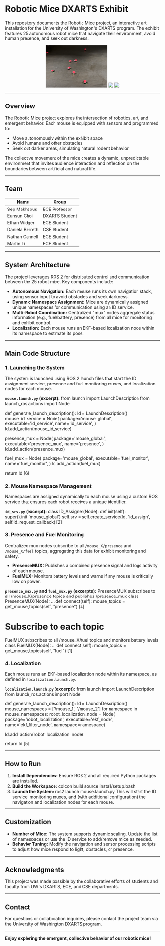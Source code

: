 # Robotic Mice DXARTS Exhibit

This repository documents the Robotic Mice project, an interactive art installation for the University of Washington's DXARTS program. The exhibit features 25 autonomous robot mice that navigate their environment, avoid human presence, and seek out darkness.

<p align="center">
  <img src="media/mice_exhibit.png" width="200" />
  <img src="media/mice_lab.jpg" width="200" />
  <img src="media/poster.jpg" width="200" />
</p>

---

## Overview

The Robotic Mice project explores the intersection of robotics, art, and emergent behavior. Each mouse is equipped with sensors and programmed to:

- Move autonomously within the exhibit space
- Avoid humans and other obstacles
- Seek out darker areas, simulating natural rodent behavior

The collective movement of the mice creates a dynamic, unpredictable environment that invites audience interaction and reflection on the boundaries between artificial and natural life.

---

## Team

| Name            | Group           |
|-----------------|----------------|
| Sep Makhsous    | ECE Professor  |
| Eunsun Choi     | DXARTS Student |
| Ethan Widger    | ECE Student    |
| Daniela Berreth | CSE Student    |
| Nathan Cannell  | ECE Student    |
| Martin Li       | ECE Student    |

---

## System Architecture

The project leverages ROS 2 for distributed control and communication between the 25 robot mice. Key components include:

- **Autonomous Navigation:** Each mouse runs its own navigation stack, using sensor input to avoid obstacles and seek darkness.
- **Dynamic Namespace Assignment:** Mice are dynamically assigned unique namespaces for communication using an ID service.
- **Multi-Robot Coordination:** Centralized "mux" nodes aggregate status information (e.g., fuel/battery, presence) from all mice for monitoring and exhibit control.
- **Localization:** Each mouse runs an EKF-based localization node within its namespace to estimate its pose.

---

## Main Code Structure

### 1. Launching the System

The system is launched using ROS 2 launch files that start the ID assignment service, presence and fuel monitoring muxes, and localization nodes for each mouse.

**`mouse.launch.py` (excerpt):**
from launch import LaunchDescription
from launch_ros.actions import Node

def generate_launch_description():
ld = LaunchDescription()
mouse_id_service = Node(
    package='mouse_global',
    executable='id_service',
    name='id_service',
)
ld.add_action(mouse_id_service)

presence_mux = Node(
    package='mouse_global',
    executable='presence_mux',
    name='presence',
)
ld.add_action(presence_mux)

fuel_mux = Node(
    package='mouse_global',
    executable='fuel_monitor',
    name='fuel_monitor',
)
ld.add_action(fuel_mux)

return ld
[6]

### 2. Mouse Namespace Management

Namespaces are assigned dynamically to each mouse using a custom ROS service that ensures each robot receives a unique identifier.

**`id_srv.py` (excerpt):**
class ID_Assigner(Node):
def init(self):
super().init('mouse_global')
self.srv = self.create_service(Id, 'id_assign', self.id_request_callback)
[2]

### 3. Presence and Fuel Monitoring

Centralized mux nodes subscribe to all `/mouse_X/presence` and `/mouse_X/fuel` topics, aggregating this data for exhibit monitoring and safety.

- **PresenceMUX:** Publishes a combined presence signal and logs activity of each mouse.
- **FuelMUX:** Monitors battery levels and warns if any mouse is critically low on power.

**`presence_mux.py` and `fuel_mux.py` (excerpts):**
PresenceMUX subscribes to all /mouse_X/presence topics and publishes /presence_mux
class PresenceMUX(Node):
...
def connect(self):
mouse_topics = get_mouse_topics(self, "presence") [4]
# Subscribe to each topic

FuelMUX subscribes to all /mouse_X/fuel topics and monitors battery levels
class FuelMUX(Node):
...
def connect(self):
mouse_topics = get_mouse_topics(self, "fuel") [1]

### 4. Localization

Each mouse runs an EKF-based localization node within its namespace, as defined in `localization.launch.py`.

**`localization.launch.py` (excerpt):**
from launch import LaunchDescription
from launch_ros.actions import Node

def generate_launch_description():
ld = LaunchDescription()
mouse_namespaces = ['/mouse_1', '/mouse_2']
for namespace in mouse_namespaces:
robot_localization_node = Node(
package='robot_localization',
executable='ekf_node',
name='ekf_filter_node',
namespace=namespace)

ld.add_action(robot_localization_node)

return ld
[5]

---

## How to Run

1. **Install Dependencies:** Ensure ROS 2 and all required Python packages are installed.
2. **Build the Workspace:**
colcon build
source install/setup.bash
3. **Launch the System:**
ros2 launch mouse.launch.py
This will start the ID service, monitoring muxes, and (with additional configuration) the navigation and localization nodes for each mouse.

---

## Customization

- **Number of Mice:** The system supports dynamic scaling. Update the list of namespaces or use the ID service to add/remove mice as needed.
- **Behavior Tuning:** Modify the navigation and sensor processing scripts to adjust how mice respond to light, obstacles, or presence.

---

## Acknowledgments

This project was made possible by the collaborative efforts of students and faculty from UW's DXARTS, ECE, and CSE departments.

---

## Contact

For questions or collaboration inquiries, please contact the project team via the University of Washington DXARTS program.

---

**Enjoy exploring the emergent, collective behavior of our robotic mice!**


